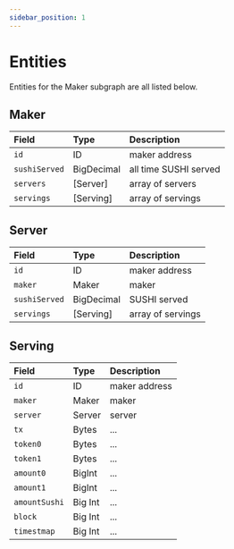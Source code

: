 ```yaml
---
sidebar_position: 1
---
```


# Entities

Entities for the Maker subgraph are all listed below.

## Maker

| Field         | Type       | Description           |
| :------------ | :--------- | :-------------------- |
| `id`          | ID         | maker address         |
| `sushiServed` | BigDecimal | all time SUSHI served |
| `servers`     | [Server]   | array of servers      |
| `servings`    | [Serving]  | array of servings     |

## Server

| Field         | Type       | Description       |
| :------------ | :--------- | :---------------- |
| `id`          | ID         | maker address     |
| `maker`       | Maker      | maker             |
| `sushiServed` | BigDecimal | SUSHI served      |
| `servings`    | [Serving]  | array of servings |

## Serving

| Field         | Type    | Description   |
| :------------ | :------ | :------------ |
| `id`          | ID      | maker address |
| `maker`       | Maker   | maker         |
| `server`      | Server  | server        |
| `tx`          | Bytes   | ...           |
| `token0`      | Bytes   | ...           |
| `token1`      | Bytes   | ...           |
| `amount0`     | BigInt  | ...           |
| `amount1`     | BigInt  | ...           |
| `amountSushi` | Big Int | ...           |
| `block`       | Big Int | ...           |
| `timestmap`   | Big Int | ...           |
